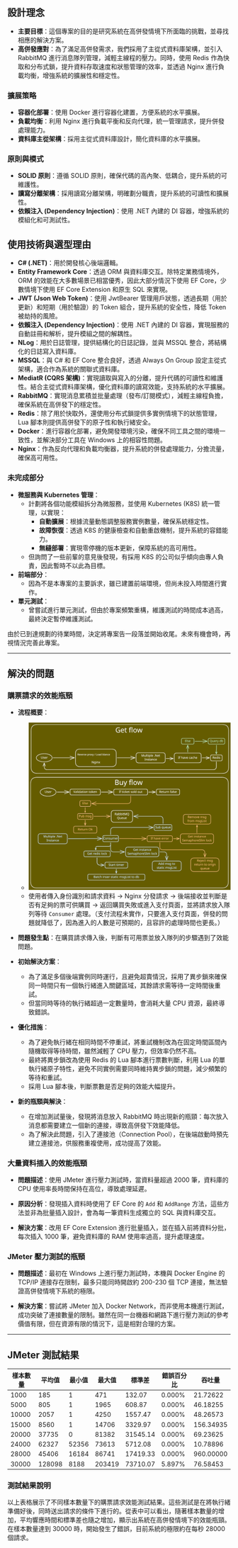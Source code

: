 ## 設計理念

- **主要目標**：這個專案的目的是研究系統在高併發情境下所面臨的挑戰，並尋找相應的解決方案。
- **高併發應對**：為了滿足高併發需求，我們採用了主從式資料庫架構，並引入 RabbitMQ 進行消息隊列管理，減輕主線程的壓力。同時，使用 Redis 作為快取和分布式鎖，提升資料存取速度和狀態管理的效率，並透過 Nginx 進行負載均衡，增強系統的擴展性和穩定性。

### 擴展策略

- **容器化部署**：使用 Docker 進行容器化建置，方便系統的水平擴展。
- **負載均衡**：利用 Nginx 進行負載平衡和反向代理，統一管理請求，提升併發處理能力。
- **資料庫主從架構**：採用主從式資料庫設計，簡化資料庫的水平擴展。

### 原則與模式

- **SOLID 原則**：遵循 SOLID 原則，確保代碼的高內聚、低耦合，提升系統的可維護性。
- **讀寫分離架構**：採用讀寫分離架構，明確劃分職責，提升系統的可讀性和擴展性。
- **依賴注入 (Dependency Injection)**：使用 .NET 內建的 DI 容器，增強系統的模組化和可測試性。

## 使用技術與選型理由

- **C# (.NET)**：用於開發核心後端邏輯。
- **Entity Framework Core**：透過 ORM 與資料庫交互。除特定業務情境外，ORM 的效能在大多數場景已相當優秀，因此大部分情況下使用 EF Core，少數情境下使用 EF Core Extension 和原生 SQL 來實現。
- **JWT (Json Web Token)**：使用 JwtBearer 管理用戶狀態，透過長期（用於更新）和短期（用於驗證）的 Token 組合，提升系統的安全性，降低 Token 被劫持的風險。
- **依賴注入 (Dependency Injection)**：使用 .NET 內建的 DI 容器，實現服務的自動註冊和解析，提升模組之間的解耦性。
- **NLog**：用於日誌管理，提供結構化的日誌記錄，並與 MSSQL 整合，將結構化的日誌寫入資料庫。
- **MSSQL**：與 C# 和 EF Core 整合良好，透過 Always On Group 設定主從式架構，適合作為系統的關聯式資料庫。
- **MediatR (CQRS 架構)**：實現讀取與寫入的分離，提升代碼的可讀性和維護性。結合主從式資料庫架構，優化資料庫的讀寫效能，支持系統的水平擴展。
- **RabbitMQ**：實現消息累積並批量處理（發布/訂閱模式），減輕主線程負擔，確保系統在高併發下的穩定性。
- **Redis**：除了用於快取外，還使用分布式鎖提供多實例情境下的狀態管理，Lua 腳本則提供高併發下的原子性和執行緒安全。
- **Docker**：進行容器化部署，避免開發環境污染，確保不同工具之間的環境一致性，並解決部分工具在 Windows 上的相容性問題。
- **Nginx**：作為反向代理和負載均衡器，提升系統的併發處理能力，分擔流量，確保高可用性。

### 未完成部分

- **微服務與 Kubernetes 管理**：
    - 計劃將各個功能模組拆分為微服務，並使用 Kubernetes (K8S) 統一管理，以實現：
        - **自動擴展**：根據流量動態調整服務實例數量，確保系統穩定性。
        - **故障恢復**：透過 K8S 的健康檢查和自動重啟機制，提升系統的容錯能力。
        - **無縫部署**：實現零停機的版本更新，保障系統的高可用性。
    - 但詢問了一些前輩的意見後發現，有採用 K8S 的公司似乎傾向由專人負責，因此暫時不以此為目標。
- **前端部分**：
    - 因為不是本專案的主要訴求，雖已建置前端環境，但尚未投入時間進行實作。
- **單元測試**：
    - 曾嘗試進行單元測試，但由於專案頻繁重構，維護測試的時間成本過高，最終決定暫停維護測試。

由於已到達規劃的待業時間，決定將專案告一段落並開始收尾。未來有機會時，再視情況完善此專案。

---

## 解決的問題

### 購票請求的效能瓶頸

- **流程概要**：
    - ![架構圖](./架構圖.svg)
    - 使用者傳入身份識別和請求資料 → Nginx 分發請求 → 後端接收並判斷是否有足夠的票可供購買 → 返回購買失敗或進入支付頁面，並將請求放入隊列等待 `Consumer` 處理。（支付流程未實作，只要進入支付頁面，併發的問題就降低了，因為進入的人數是可預期的，且容許的處理時間也更長。）

- **問題發生點**：在購買請求傳入後，判斷有可用票並放入隊列的步驟遇到了效能問題。

- **初始解決方案**：
    - 為了滿足多個後端實例同時運行，且避免超賣情況，採用了異步鎖來確保同一時間只有一個執行緒進入關鍵區域，其餘請求需等待一定時間後重試。
    - 但當同時等待的執行緒超過一定數量時，會消耗大量 CPU 資源，最終導致錯誤。

- **優化措施**：
    - 為了避免執行緒在相同時間不停重試，將重試機制改為在固定時間區間內隨機取得等待時間，雖然減輕了 CPU 壓力，但效率仍然不高。
    - 最終將異步鎖改為使用 Redis 的 Lua 腳本進行票數判斷，利用 Lua 的單執行緒原子特性，避免不同實例需要同時維持異步鎖的問題，減少頻繁的等待和重試。
    - 採用 Lua 腳本後，判斷票數是否足夠的效能大幅提升。

- **新的瓶頸與解決**：
    - 在增加測試量後，發現將消息放入 RabbitMQ 時出現新的瓶頸：每次放入消息都需要建立一個新的連接，導致高併發下效能降低。
    - 為了解決此問題，引入了連接池（Connection Pool），在後端啟動時預先建立連接池，供服務重複使用，成功提高了效能。

### 大量資料插入的效能瓶頸

- **問題描述**：使用 JMeter 進行壓力測試時，當資料量超過 2000 筆，資料庫的 CPU 使用率長時間保持在高位，導致處理延遲。

- **原因分析**：發現插入資料時使用了 EF Core 的 `Add` 和 `AddRange` 方法，這些方法並非為批量插入設計，會為每一筆資料生成獨立的 SQL 與資料庫交互。

- **解決方案**：改用 EF Core Extension 進行批量插入，並在插入前將資料分批，每次插入 1000 筆，避免資料庫的 RAM 使用率過高，提升處理速度。

### JMeter 壓力測試的瓶頸

- **問題描述**：最初在 Windows 上進行壓力測試時，本機與 Docker Engine 的 TCP/IP 連接存在限制，最多只能同時開啟約 200-230 個 TCP 連接，無法驗證高併發情境下系統的極限。

- **解決方案**：嘗試將 JMeter 加入 Docker Network，而非使用本機進行測試，成功突破了連接數量的限制。雖然在同一台機器和網路下進行壓力測試的參考價值有限，但在資源有限的情況下，這是相對合理的方案。

---

## JMeter 測試結果

| 樣本數量 | 平均值 | 最小值 | 最大值 | 標準差 | 錯誤百分比 | 吞吐量 |
| --- | --- | --- | --- | --- | --- | --- |
| 1000 | 185 | 1 | 471 | 132.07 | 0.000% | 21.72622 |
| 5000 | 805 | 1 | 1965 | 608.87 | 0.000% | 46.18255 |
| 10000 | 2057 | 1 | 4250 | 1557.47 | 0.000% | 48.26573 |
| 15000 | 8560 | 1 | 14706 | 3329.97 | 0.000% | 156.34935 |
| 20000 | 37735 | 0 | 81382 | 31545.14 | 0.000% | 69.23625 |
| 24000 | 62327 | 52356 | 73613 | 5712.08 | 0.000% | 10.78896 |
| 28000 | 45406 | 16184 | 86741 | 17419.33 | 0.000% | 960.00000 |
| 30000 | 128098 | 8188 | 203419 | 73710.07 | 5.897% | 76.58453 |

### 測試結果說明

以上表格展示了不同樣本數量下的購票請求效能測試結果。這些測試是在將執行緒準備好後，同時送出請求的條件下進行的。從表中可以看出，隨著樣本數量的增加，平均響應時間和標準差也隨之增加，顯示出系統在高併發情境下的效能瓶頸。在樣本數量達到 30000 時，開始發生了錯誤，目前系統的極限約在每秒 28000 個請求。
